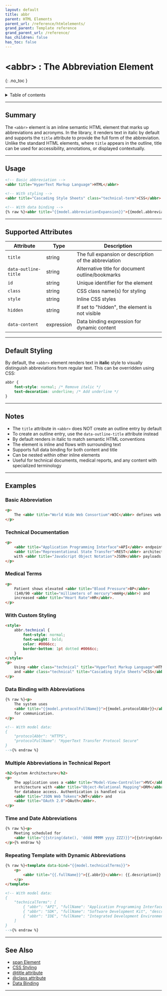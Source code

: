 ```yaml
---
layout: default
title: abbr
parent: HTML Elements
parent_url: /reference/htmlelements/
grand_parent: Template reference
grand_parent_url: /reference/
has_children: false
has_toc: false
---
```


# &lt;abbr&gt; : The Abbreviation Element
{: .no_toc }

---

<details markdown="block">
  <summary>
    Table of contents
  </summary>
  {: .text-delta }
- TOC
{: toc}
</details>

---

## Summary

The `<abbr>` element is an inline semantic HTML element that marks up abbreviations and acronyms. In the library, it renders text in italic by default and supports the `title` attribute to provide the full form of the abbreviation. Unlike the standard HTML elements, where `title` appears in the outline, title can be used for accessibility, annotations, or displayed contextually.

---

## Usage

```html
<!-- Basic abbreviation -->
<abbr title="HyperText Markup Language">HTML</abbr>

<!-- With styling -->
<abbr title="Cascading Style Sheets" class="technical-term">CSS</abbr>

<!-- With data binding -->
{% raw %}<abbr title="{{model.abbreviationExpansion}}">{{model.abbreviationText}}</abbr>{% endraw %}
```

---

## Supported Attributes

| Attribute | Type | Description |
|-----------|------|-------------|
| `title` | string | The full expansion or description of the abbreviation |
| `data-outline-title` | string | Alternative title for document outline/bookmarks |
| `id` | string | Unique identifier for the element |
| `class` | string | CSS class name(s) for styling |
| `style` | string | Inline CSS styles |
| `hidden` | string | If set to "hidden", the element is not visible |
| `data-content` | expression | Data binding expression for dynamic content |

---

## Default Styling

By default, the `<abbr>` element renders text in **italic** style to visually distinguish abbreviations from regular text. This can be overridden using CSS:

```css
abbr {
    font-style: normal; /* Remove italic */
    text-decoration: underline; /* Add underline */
}
```

---

## Notes

- The `title` attribute in `<abbr>` does NOT create an outline entry by default
- To create an outline entry, use the `data-outline-title` attribute instead
- By default renders in italic to match semantic HTML conventions
- The element is inline and flows with surrounding text
- Supports full data binding for both content and title
- Can be nested within other inline elements
- Useful for technical documents, medical reports, and any content with specialized terminology

---

## Examples

### Basic Abbreviation

```html
<p>
    The <abbr title="World Wide Web Consortium">W3C</abbr> defines web standards.
</p>
```

### Technical Documentation

```html
<p>
    <abbr title="Application Programming Interface">API</abbr> endpoints use
    <abbr title="Representational State Transfer">REST</abbr> architecture
    with <abbr title="JavaScript Object Notation">JSON</abbr> payloads.
</p>
```

### Medical Terms

```html
<p>
    Patient shows elevated <abbr title="Blood Pressure">BP</abbr>
    (140/90 <abbr title="millimeters of mercury">mmHg</abbr>) and
    increased <abbr title="Heart Rate">HR</abbr>.
</p>
```

### With Custom Styling

```html
<style>
    abbr.technical {
        font-style: normal;
        font-weight: bold;
        color: #0066cc;
        border-bottom: 1pt dotted #0066cc;
    }
</style>
<p>
    Using <abbr class="technical" title="HyperText Markup Language">HTML</abbr>
    and <abbr class="technical" title="Cascading Style Sheets">CSS</abbr>.
</p>
```

### Data Binding with Abbreviations

```html
{% raw %}<p>
    The system uses
    <abbr title="{{model.protocolFullName}}">{{model.protocolAbbr}}</abbr>
    for communication.
</p>

<!-- With model data:
{
    "protocolAbbr": "HTTPS",
    "protocolFullName": "HyperText Transfer Protocol Secure"
}
-->{% endraw %}
```


### Multiple Abbreviations in Technical Report

```html
<h2>System Architecture</h2>
<p>
    The application uses a <abbr title="Model-View-Controller">MVC</abbr>
    architecture with <abbr title="Object-Relational Mapping">ORM</abbr>
    for database access. Authentication is handled via
    <abbr title="JSON Web Tokens">JWT</abbr> and
    <abbr title="OAuth 2.0">OAuth</abbr>.
</p>
```

### Time and Date Abbreviations

```html
{% raw %}<p>
    Meeting scheduled for
    <abbr title="{{string(date(), 'dddd MMMM yyyy ZZZ)}}">{{string(date(), "YY-MM-DD")}}</abbr>,
</p>{% endraw %}
```

### Repeating Template with Dynamic Abbreviations

```html
{% raw %}<template data-bind="{{model.technicalTerms}}">
    <p>
        <abbr title="{{.fullName}}">{{.abbr}}</abbr>: {{.description}}
    </p>
</template>

<!-- With model data:
{
    "technicalTerms": [
        { "abbr": "API", "fullName": "Application Programming Interface", "description": "..." },
        { "abbr": "SDK", "fullName": "Software Development Kit", "description": "..." },
        { "abbr": "IDE", "fullName": "Integrated Development Environment", "description": "..." }
    ]
}
-->{% endraw %}
```


---

## See Also

- [span Element](html_span_element)
- [CSS Styling](/reference/cssselectors/)
- [@title attribute](/reference/html_attributes/attrs/attr_title)
- [@class attribute](/reference/html_attributes/attrs/attr_class)
- [Data Binding](/reference/learning/binding/)

---
